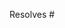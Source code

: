 Resolves #

<!--

If you want to add a new runner, please follow the checklist below.

## TODO(add_runner)
- [ ] Add a runner implementation
- [ ] Test to parse history file
- [ ] Test to write to history file
- [ ] Update README.md
- [ ] Update repository description
- [ ] Update the output of `fzf-make --help`
- [ ] Update `CREDITS` if needed
- [ ] Add a test directory to `test_data`

-->

<!--

If you add some feature, make sure to follow the checklist below for preventing regression.

## Test cases
- [ ] Regression
	- [ ] Existing feature works properly.
		- [ ] History
			- [ ] Read histories
			- [ ] Write histories
		- [ ] Execution
			- [ ] Any command can be executed.
			- [ ] Narrow downed command can be executed.
		- [ ] Preview
			- [ ] Preview is shown properly.

-->
